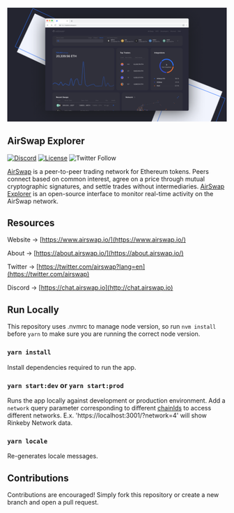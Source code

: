 ![explorer UI](./src/static/explorer-UI.png)

## AirSwap Explorer

[![Discord](https://img.shields.io/discord/590643190281928738.svg)](https://chat.airswap.io)
[![License](https://img.shields.io/badge/License-MIT-blue)](https://opensource.org/licenses/MIT)
![Twitter Follow](https://img.shields.io/twitter/follow/airswap?style=social)

[AirSwap](https://www.airswap.io/) is a peer-to-peer trading network for Ethereum tokens. Peers connect based on common interest, agree on a price through mutual cryptographic signatures, and settle trades without intermediaries. [AirSwap Explorer](https://explorer.airswap.io/) is an open-source interface to monitor real-time activity on the AirSwap network.

## Resources

Website → [https://www.airswap.io/](https://www.airswap.io/)

About → [https://about.airswap.io/](https://about.airswap.io/)

Twitter → [https://twitter.com/airswap?lang=en](https://twitter.com/airswap)

Discord → [https://chat.airswap.io](http://chat.airswap.io)

## Run Locally

This repository uses .nvmrc to manage node version, so run `nvm install` before `yarn` to make sure you are running the correct node version.

### `yarn install`

Install dependencies required to run the app.

### `yarn start:dev` or `yarn start:prod`

Runs the app locally against development or production environment. Add a `network` query parameter corresponding to different [chainIds](https://github.com/airswap/airswap-protocols/blob/559f70277ba1c8c87a95a74089aa110b43bcd49c/tools/constants/index.ts#L30-L35) to access different networks.
E.x. 'https://localhost:3001/?network=4' will show Rinkeby Network data.

### `yarn locale`

Re-generates locale messages.

## Contributions

Contributions are encouraged! Simply fork this repository or create a new branch and open a pull request.
